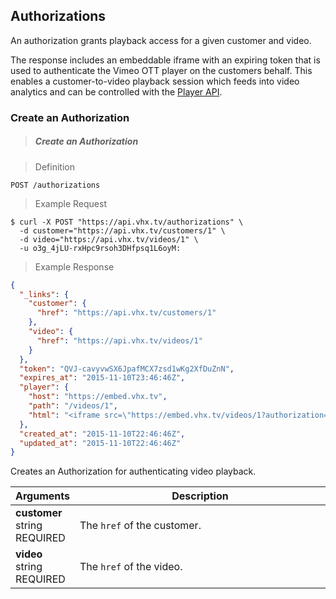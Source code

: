 <!-- ___COLLECTIONS____________________________ -->
<h2 class="is-api head-3 margin-top-xlarge padding-top-xlarge border-top margin-bottom-medium" id="authorizations">Authorizations</h2>

<section class="text-2 contain">
  <p>An authorization grants playback access for a given customer and video.</p>
  <p>The response includes an embeddable iframe with an expiring token that is used to authenticate the Vimeo OTT player on the customers behalf. This enables a customer-to-video playback session which feeds into video analytics and can be controlled with the <a href="/player">Player API</a>.</p>
</section>

<h3 class="text-2 head-4 text--navy text--bold is-api margin-top-large margin-bottom-medium" id="authorizations-create">Create an Authorization</h3>

> <h5 class="head-5 text--white margin-bottom-medium">Create an Authorization</h5>

> Definition

```shell
POST /authorizations
```

> Example Request

```shell
$ curl -X POST "https://api.vhx.tv/authorizations" \
  -d customer="https://api.vhx.tv/customers/1" \
  -d video="https://api.vhx.tv/videos/1" \
  -u o3g_4jLU-rxHpc9rsoh3DHfpsq1L6oyM:
```

> Example Response

```json
{
  "_links": {
    "customer": {
      "href": "https://api.vhx.tv/customers/1"
    },
    "video": {
      "href": "https://api.vhx.tv/videos/1"
    }
  },
  "token": "QVJ-cavyvwSX6JpafMCX7zsd1wKg2XfDuZnN",
  "expires_at": "2015-11-10T23:46:46Z",
  "player": {
    "host": "https://embed.vhx.tv",
    "path": "/videos/1",
    "html": "<iframe src=\"https://embed.vhx.tv/videos/1?authorization=QVJ-cavyvwSX6JpafMCX7zsd1wKg2XfDuZnN\" width=\"640\" height=\"360\" frameborder=\"0\" webkitAllowFullScreen mozallowfullscreen allowFullScreen></iframe>"
  },
  "created_at": "2015-11-10T22:46:46Z",
  "updated_at": "2015-11-10T22:46:46Z"
}
```

<section class="text-2 contain">
  <p>Creates an Authorization for authenticating video playback.</p>
</section>

<table>
  <thead>
    <tr class="text-2">
      <th class="padding-medium nowrap">Arguments</th>
      <th class="padding-medium" width="100%">Description</th>
    </tr>
  </thead>

  <tbody>
    <tr class="text-2 border-bottom border--light-gray">
      <td>
        <strong class="is-block text--navy">customer</strong>
        <span class="is-block text--transparent text-3">string</span>
        <span class="text--yellow text-3">REQUIRED</span>
      </td>
      <td>The <code>href</code> of the customer.</td>
    </tr>
    <tr class="text-2 border-bottom border--light-gray">
      <td>
        <strong class="is-block text--navy">video</strong>
        <span class="is-block text--transparent text-3">string</span>
        <span class="text--yellow text-3">REQUIRED</span>
      </td>
      <td>The <code>href</code> of the video.</td>
    </tr>
  </tbody>
</table>
